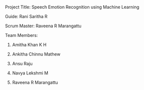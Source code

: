Project Title: Speech Emotion Recognition using Machine Learning

Guide: Rani Saritha R

Scrum Master: Raveena R Marangattu

Team Members:

1. Amitha Khan K H

2. Ankitha Chinnu Mathew

3. Ansu Raju

4. Navya Lekshmi M

5. Raveena R Marangattu
